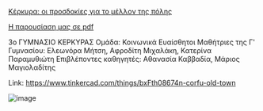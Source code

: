 [Κέρκυρα: οι προσδοκίες για το μέλλον της πόλης](text)

[Η παρουσίαση μας σε pdf](St3dm.pdf)

3ο ΓΥΜΝΑΣΙΟ ΚΕΡΚΥΡΑΣ
Ομάδα: Κοινωνικά Ευαίσθητοι
Μαθήτριες της Γ' Γυμνασίου: Ελεωνόρα Μήτση, Αφροδίτη Μιχαλάκη, Κατερίνα Παραμυθιώτη
Επιβλέποντες καθηγητές: Αθανασία Καββαδία, Μάριος Μαγιολαδίτης

Link: https://www.tinkercad.com/things/bxFth08674n-corfu-old-town

![image](https://github.com/magioladitis/magioladitis.github.io/assets/5201502/91f2787a-9753-49c1-aedc-c89dbdc82d67)


